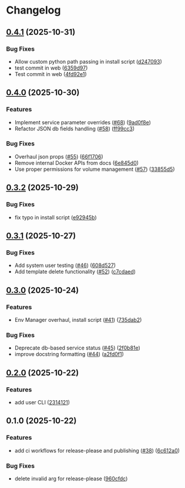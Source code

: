 # Changelog

## [0.4.1](https://github.com/kristiankunc/svs-core/compare/v0.4.0...v0.4.1) (2025-10-31)


### Bug Fixes

* Allow custom python path passing in install script ([d247093](https://github.com/kristiankunc/svs-core/commit/d24709375a7ba4cfdc00c3c20d2a858e860bb562))
* test commit in web ([6359d97](https://github.com/kristiankunc/svs-core/commit/6359d97dd4c534a04080bc65ec87ac685529aa9e))
* Test commit in web ([4fd92e1](https://github.com/kristiankunc/svs-core/commit/4fd92e1d3b17a03e1055b4e3e5df7236b6078381))

## [0.4.0](https://github.com/kristiankunc/svs-core/compare/v0.3.2...v0.4.0) (2025-10-30)


### Features

* Implement service parameter overrides ([#68](https://github.com/kristiankunc/svs-core/issues/68)) ([9ad0f8e](https://github.com/kristiankunc/svs-core/commit/9ad0f8e283516238c8caf2c66f5563eee5e42bd6))
* Refactor JSON db fields handling ([#58](https://github.com/kristiankunc/svs-core/issues/58)) ([ff99cc3](https://github.com/kristiankunc/svs-core/commit/ff99cc33184f5b9a2d1ffbdbba431cf846eb1924))


### Bug Fixes

* Overhaul json props ([#55](https://github.com/kristiankunc/svs-core/issues/55)) ([66f1706](https://github.com/kristiankunc/svs-core/commit/66f1706458016ab4ebf74e1de6abe97cfca6d87a))
* Remove internal Docker APIs from docs ([6e845d0](https://github.com/kristiankunc/svs-core/commit/6e845d028edd1a0081019a9eda7f004055a15080))
* Use proper permissions for volume management ([#57](https://github.com/kristiankunc/svs-core/issues/57)) ([33855d5](https://github.com/kristiankunc/svs-core/commit/33855d5c3481a546809917e08904a0a08e52dbe8))

## [0.3.2](https://github.com/kristiankunc/svs-core/compare/v0.3.1...v0.3.2) (2025-10-29)


### Bug Fixes

* fix typo in install script ([e92945b](https://github.com/kristiankunc/svs-core/commit/e92945babf107d3bfaa20629cdba7c2d7b496e12))

## [0.3.1](https://github.com/kristiankunc/svs-core/compare/v0.3.0...v0.3.1) (2025-10-27)


### Bug Fixes

* Add system user testing ([#46](https://github.com/kristiankunc/svs-core/issues/46)) ([608d527](https://github.com/kristiankunc/svs-core/commit/608d527b91943cdf395a14647b7fda0bea87f224))
* Add template delete functionality ([#52](https://github.com/kristiankunc/svs-core/issues/52)) ([c7cdaed](https://github.com/kristiankunc/svs-core/commit/c7cdaed51c744028580596e8e9245d9f2311282b))

## [0.3.0](https://github.com/kristiankunc/svs-core/compare/v0.2.0...v0.3.0) (2025-10-24)


### Features

* Env Manager overhaul, install script ([#41](https://github.com/kristiankunc/svs-core/issues/41)) ([735dab2](https://github.com/kristiankunc/svs-core/commit/735dab2b76e872e6384cb4db2281d632ecfdccf6))


### Bug Fixes

* Deprecate db-based service status ([#45](https://github.com/kristiankunc/svs-core/issues/45)) ([2f0b81e](https://github.com/kristiankunc/svs-core/commit/2f0b81e8fc9986f56a94a88b3f1e3a83a78e6903))
* improve docstring formatting ([#44](https://github.com/kristiankunc/svs-core/issues/44)) ([a2fd0f1](https://github.com/kristiankunc/svs-core/commit/a2fd0f1b014a42fab0eaff5b35ee35ff3bea90b6))

## [0.2.0](https://github.com/kristiankunc/svs-core/compare/v0.1.0...v0.2.0) (2025-10-22)


### Features

* add user CLI ([2314121](https://github.com/kristiankunc/svs-core/commit/2314121eeecbfa8ce4387f10b372493f683d4911))

## 0.1.0 (2025-10-22)


### Features

* add ci workflows for release-please and publishing ([#38](https://github.com/kristiankunc/svs-core/issues/38)) ([6c612a0](https://github.com/kristiankunc/svs-core/commit/6c612a0de664d6753e4133392d979599682745ff))


### Bug Fixes

* delete invalid arg for release-please ([960cfdc](https://github.com/kristiankunc/svs-core/commit/960cfdc352c66d1217f43f70c5085ca6394f2409))
